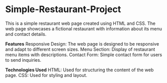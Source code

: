 # Simple-Restaurant-Project
This is a simple restaurant web page created using HTML and CSS. The web page showcases a fictional restaurant with information about its menu and contact details.

**Features**
Responsive Design: The web page is designed to be responsive and adapt to different screen sizes.
Menu Section: Display of restaurant menu items with descriptions.
Contact Form: Simple contact form for users to send inquiries.

**Technologies Used**
HTML: Used for structuring the content of the web page.
CSS: Used for styling and layout.
